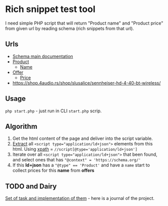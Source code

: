 # Rich snippet test tool

I need simple PHP script that will return "Product name" and "Product price" from given url by reading schema (rich snippets from that url).

## Urls

- [Schema main documentation](http://schema.org/docs/gs.html)
- [Product](http://schema.org/Product)
    - [Name](http://schema.org/name)
- [Offer](http://schema.org/Offer)
    - [Price](http://schema.org/price)
- https://shop.4audio.rs/shop/slusalice/sennheiser-hd-4-40-bt-wireless/

## Usage

`php start.php` - just run in CLI `start.php` scrip.

## Algorithm

1. Get the html content of the page and deliver into the script variable.
2. [Extract](https://www.coralnodes.com/parsing-html-in-php/) all `<script type="application/ld+json">` elements from this html. Using [xpath](https://www.w3schools.com/xml/xml_xpath.asp) = `//script[@type='application/ld+json']`
3. Iterate over all `<script type="application/ld+json">`  that been found, and select ones that has `"@context" = 'https://schema.org/'`
4. If this **ld+json** has a `"@type" == 'Product'` and have a `name` start to collect prices for this **name** from **offers**

## TODO and Dairy

[Set of task and implementation of them](dairy.md) - here is a journal of the project.